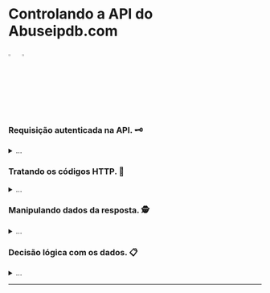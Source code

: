 # Controlando a API do Abuseipdb.com

<p align="left">
  <img alt="Python 3.x" src="https://cdn.icon-icons.com/icons2/2699/PNG/512/python_logo_icon_168886.png" title="Python 3.x" width="3%">
  &nbsp
  <img alt="Abuseipdb.com" src="https://www.abuseipdb.com/img/abuseipdb-logo.svg" title="Abuseipdb.com" width="3%">
</p>

### Requisição autenticada na API. 🗝️

<details><summary>...</summary>
    
Para que o código Python possa se conectar na API do abuseipdb, vamos usar a biblioteca externa `requests`, usada para solicitações **HTTP**(**S**).
    
A bibilioteca nativa `json` é um encoder/decoder que permite fazer imtercâmbio de dados no formato **JSON** (**JavaScript Object Notation**).

Para instalar a biblioteca externa `requests` e o gerenciador de pacotes **pip3** (**python3-pip**) no seu Linux, você precisa executar a linha de comando abaixo.
    
```bash
apt-get update && apt-get install python3-pip -y && pip3 install requests
```

O trecho de código abaixo realiza a requisição autenticada na [API](https://docs.abuseipdb.com/#check-endpoint) do [abuseipdb](https://www.abuseipdb.com/) e exibe o conteúdo da resposta.

```python
#!/usr/bin/env python3
# Essa biblioteca (nativa) nos permite formatar o a resposta da API para exibicao.
import json
# Essa biblioteca (externa) nos permite fazer requisicoes web e nos conectar com servidores na internet.
import requests

### Declarando as variaveis de configuracao.
# URL (endpoint) da API do abuseipdb.
API_URL = "https://api.abuseipdb.com/api/v2/check"
# Chave da API criada no abuseipdb.
CHAVE_API = "zzzzzzzzzzzzzzzzzzzzzzzzzzzzzzzzzzzzzzzzzzzzzzzzzzzzzzzzzzzzzzzzzzzzzzzzz"
# Quantidade de dias na busca do abuseipdb.
DIAS_BUSCADOS = 365
# Variavel que recebe o IP.
IP_ALVO = '8.8.8.8'

### Interagindo via web com a API usando os dados das variaveis.
# Dicionario contendo o endereco IP e a quantidade de dias da busca.
querystring = {'ipAddress': IP_ALVO, 'maxAgeInDays': DIAS_BUSCADOS}
# Dicionario contendo o padrao de comunicacao e a chave da API.
headers = {'Accept': 'application/json', 'Key': CHAVE_API}
# Variavel contendo a resposta da API.
resposta_api = requests.get(API_URL, headers=headers, params=querystring).json()

#### Exibindo o conteudo completo da resposta da API do abuseipdb.
print(json.dumps(resposta_api, indent=4, sort_keys=True))
```
    
</details>

### Tratando os códigos HTTP. 🔄

<details><summary>...</summary>

Os códigos das requsições devem ser tradados para permitir a criação de instruções para cada tipo de resposta possível.

Aqui o script só vai prosseguir se o **código respondido** pela API for `200`, que indica que a requisição foi bem sucedida.

```python
#!/usr/bin/env python3
# Essa biblioteca (nativa) nos permite formatar o a resposta da API para exibicao.
import json
# Essa biblioteca (externa) nos permite fazer requisicoes web e nos conectar com servidores na internet.
import requests

### Declarando as variaveis de configuracao.
# URL (endpoint) da API do abuseipdb.
API_URL = "https://api.abuseipdb.com/api/v2/check"
# Chave da API criada no abuseipdb.
CHAVE_API = "zzzzzzzzzzzzzzzzzzzzzzzzzzzzzzzzzzzzzzzzzzzzzzzzzzzzzzzzzzzzzzzzzzzzzzzzz"
# Quantidade de dias na busca do abuseipdb.
DIAS_BUSCADOS = 365
# Variavel que recebe o IP.
IP_ALVO = '8.8.8.8'

### Interagindo via web com a API usando os dados das variaveis.
# Dicionario contendo o endereco IP e a quantidade de dias da busca.
querystring = {'ipAddress': IP_ALVO, 'maxAgeInDays': DIAS_BUSCADOS}
# Dicionario contendo o padrao de comunicacao e a chave da API.
headers = {'Accept': 'application/json', 'Key': CHAVE_API}
# Variavel contendo a resposta da API.
resposta_api = requests.get(API_URL, headers=headers, params=querystring)
    
# Se o request retornar algum codigo que nao seja 200.
if resposta_api.status_code != 200:
    # Exiba esse padrao de texto.
    print("[!] Algo deu errado no request, verifique a chave da API cadastrada no script!")
    # Encerre o script
    exit()
# Caso o request retorne o codigo 200.
else:
    # A variavel 'resposta_api' vai conter os dados em formato json.
    resposta_api = resposta_api.json()

#### Exibindo o conteudo completo da resposta da API do abuseipdb.
print(json.dumps(resposta_api, indent=4, sort_keys=True))
```

</details>

### Manipulando dados da resposta. 🕵️

<details><summary>...</summary>

Agora podemos salvar determinados dados da resposta em variaveis, essa seleção de dados é feita obedecendo a **estrutura** dos dados da resposta.

Para selecionar um determinado dado na resposta da API, podemos usar a mesma forma de como selecionamos um dado em uma estrutura de **dicionários** e **listas**.

```python
#!/usr/bin/env python3
# Essa biblioteca (nativa) nos permite formatar o a resposta da API para exibicao.
import json
# Essa biblioteca (externa) nos permite fazer requisicoes web e nos conectar com servidores na internet.
import requests

### Declarando as variaveis de configuracao.
# URL (endpoint) da API do abuseipdb.
API_URL = "https://api.abuseipdb.com/api/v2/check"
# Chave da API criada no abuseipdb.
CHAVE_API = "zzzzzzzzzzzzzzzzzzzzzzzzzzzzzzzzzzzzzzzzzzzzzzzzzzzzzzzzzzzzzzzzzzzzzzzzz"
# Quantidade de dias na busca do abuseipdb.
DIAS_BUSCADOS = 365
# Variavel que recebe o IP.
IP_ALVO = '8.8.8.8'

### Interagindo via web com a API usando os dados das variaveis.
# Dicionario contendo o endereco IP e a quantidade de dias da busca.
querystring = {'ipAddress': IP_ALVO, 'maxAgeInDays': DIAS_BUSCADOS}
# Dicionario contendo o padrao de comunicacao e a chave da API.
headers = {'Accept': 'application/json', 'Key': CHAVE_API}
# Variavel contendo a resposta da API.
resposta_api = requests.get(API_URL, headers=headers, params=querystring)
    
# Se o request retornar algum codigo que nao seja 200.
if resposta_api.status_code != 200:
    # Exiba esse padrao de texto.
    print("[!] Algo deu errado no request, verifique a chave da API cadastrada no script!")
    # Encerre o script
    exit()
# Caso o request retorne o codigo 200.
else:
    # A variavel 'resposta_api' vai conter os dados em formato json.
    resposta_api = resposta_api.json()

#### Exibindo o conteudo completo da resposta da API do abuseipdb.
print(json.dumps(resposta_api, indent=4, sort_keys=True))

#### Obtendo dados da resposta da API.
# Selecionando a quantidade de reports na resposta da API.
total_reports = resposta_api["data"]["totalReports"]
# Selecionando o pais do IP na resposta da API.
pais_ip = resposta_api["data"]["countryCode"]
# Selecionando o dominio do IP na resposta da API.
domain_ip = resposta_api["data"]["domain"]

#### Exibindo um padrao de texto com os dados obtidos.
print(f"O IP {IP_ALVO} [{domain_ip}] ({pais_ip}) possui {total_reports} reports!")
```

</details>

### Decisão lógica com os dados. 📋

<details><summary>...</summary>

Como já temos o fluxo da resposta da API do Abuseidb, podemos remover a biblioteca `json` e as linhas que estavamos usando para exibir informações de orientação na tela.

No trecho de código abaixo o python verifica se o IP verificado tem determinada quantidade de reports de atividade maliciosa, diferentes padrões de textos são exibidos caso o IP tenha ou não reports na base de dados do Abuseipdb.

```python
#!/usr/bin/env python3
# Essa biblioteca (externa) nos permite fazer requisicoes web e nos conectar com servidores na internet.
import requests

### Declarando as variaveis de configuracao.
# URL (endpoint) da API do abuseipdb.
API_URL = "https://api.abuseipdb.com/api/v2/check"
# Chave da API criada no abuseipdb.
CHAVE_API = "zzzzzzzzzzzzzzzzzzzzzzzzzzzzzzzzzzzzzzzzzzzzzzzzzzzzzzzzzzzzzzzzzzzzzzzzz"
# Quantidade de dias na busca do abuseipdb.
DIAS_BUSCADOS = 365
# Variavel que recebe o IP.
IP_ALVO = '8.8.8.8'

### Interagindo via web com a API usando os dados das variaveis.
# Dicionario contendo o endereco IP e a quantidade de dias da busca.
querystring = {'ipAddress': IP_ALVO, 'maxAgeInDays': DIAS_BUSCADOS}
# Dicionario contendo o padrao de comunicacao e a chave da API.
headers = {'Accept': 'application/json', 'Key': CHAVE_API}
# Variavel contendo a resposta da API.
resposta_api = requests.get(API_URL, headers=headers, params=querystring)
    
# Se o request retornar algum codigo que nao seja 200.
if resposta_api.status_code != 200:
    # Exiba esse padrao de texto.
    print("[!] Algo deu errado no request, verifique a chave da API cadastrada no script!")
    # Encerre o script
    exit()
# Caso o request retorne o codigo 200.
else:
    # A variavel 'resposta_api' vai conter os dados em formato json.
    resposta_api = resposta_api.json()

#### Obtendo dados da resposta da API.
# Selecionando a quantidade de reports na resposta da API.
total_reports = resposta_api["data"]["totalReports"]
# Selecionando o pais do IP na resposta da API.
pais_ip = resposta_api["data"]["countryCode"]
# Selecionando o dominio do IP na resposta da API.
domain_ip = resposta_api["data"]["domain"]

#### Se a quantidade de reports do IP pesquisado for maior que zero.
if total_reports > 0:
    # Exiba esse formato de texto com os dados coletados do IP malicioso.
    print(f"O IP {IP_ALVO} ({domain_ip} {pais_ip}) possui {total_reports} reports!")

#### Se a quantidade de reports for menor ou igual a zero.
else:
    # Exiba esse outro padrao de texto apenas com o endereco IP.
    print(f"O IP {IP_ALVO} esta integro!")
```

Assim temos o nosso código python que realiza os seguintes passos:

- [x] Request autenticado na API do Abuseipdb.
- [x] Identifica problemas com a credencial da API.
- [x] Verifica o histórico malicioso de IPv4 público.
- [x] Diferencia endereços IPv4 com e sem histórico malicioso.
    
</details>

---
